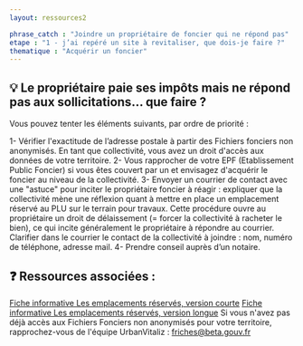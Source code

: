 ```yaml
---
layout: ressources2

phrase_catch : "Joindre un propriétaire de foncier qui ne répond pas"
etape : "1 - j’ai repéré un site à revitaliser, que dois-je faire ?"
thematique : "Acquérir un foncier"
---
```


## 💡 Le propriétaire paie ses impôts mais ne répond pas aux sollicitations... que faire ?
  
Vous pouvez tenter les éléments suivants, par ordre de priorité :

1- Vérifier l'exactitude de l’adresse postale à partir des Fichiers fonciers non anonymisés. En tant que collectivité, vous avez un droit d'accès aux données de votre territoire.
2- Vous rapprocher de votre EPF (Etablissement Public Foncier) si vous êtes couvert par un et envisagez d'acquérir le foncier au niveau de la collectivité.
3- Envoyer un courrier de contact avec une "astuce" pour inciter le propriétaire foncier à réagir : expliquer que la collectivité mène une réflexion quant à mettre en place un emplacement réservé au PLU sur le terrain pour travaux. Cette procédure ouvre au propriétaire un droit de délaissement (= forcer la collectivité à racheter le bien), ce qui incite généralement le propriétaire à répondre au courrier. Clarifier dans le courrier le contact de la collectivité à joindre : nom, numéro de téléphone, adresse mail.
4- Prendre conseil auprès d’un notaire.

  
## ❓ Ressources associées :

[Fiche informative Les emplacements réservés, version courte](http://outil2amenagement.cerema.fr/les-emplacements-reserves-er-r344.html)
[Fiche informative Les emplacements réservés, version longue](http://outil2amenagement.cerema.fr/IMG/pdf/fiche_emplacements_reserves_v1_cle74ea8f.pdf)
Si vous n'avez pas déjà accès aux Fichiers Fonciers non anonymisés pour votre territoire, rapprochez-vous de l'équipe UrbanVitaliz : friches@beta.gouv.fr

